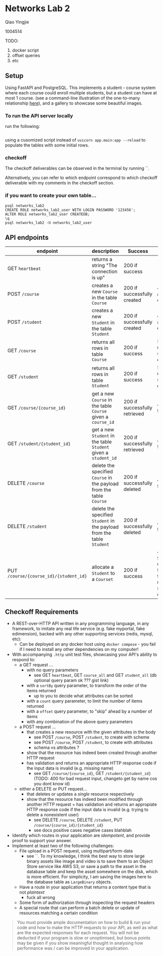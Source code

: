 # Networks Lab 2

Qiao Yingjie

1004514

TODO:

1. docker script
2. offset queries
3. etc

## Setup

Using FastAPI and PostgreSQL. This implements a student - course system where each course could enroll multiple students, but
a student can have at most 1 course. (see a command-line illustration of the one-to-many relationship [here](one2many.md)),
and a gallery to showcase some beautiful images.

### To run the API server locally

run the following:

```bash

```
using a cusomized script instead of `uvicorn app.main:app --reload` to populate the tables with some initial rows.


### checkoff

The checkoff deliverables can be observed in the terminal by running ``.

Alternatively, you can refer to which endpoint correspond to which checkoff deliverable with my comments in the checkoff section.



### if you want to create your own table...

```
psql networks_lab2
CREATE ROLE networks_lab2_user WITH LOGIN PASSWORD '123456';
ALTER ROLE networks_lab2_user CREATEDB;
\q
psql networks_lab2 -U networks_lab2_user
```

## API endpoints

| endpoint   | description        | Success  |  Failure  | Remarks  |
| --- | --- | --- | --- | --- |
| GET `heartbeat` | returns a string "The connection is up" | 200 if success |  --- | --- |
| POST `/course` | creates a new `Course` in the table `Course` |  200 if successfully created | 400 if already exists | --- |
| POST `/student` | creates a new `Student` in the table `Student` | 200 if successfully created | 400 if already exists | --- |
| GET `/course` | returns all rows in table `Course` | 200 if success | 500 for unexpected server side errors | --- |
| GET `/student` | returns all rows in table `Student` | 200 if success | 500 for unexpected server side errors | --- |
| GET `/course/{course_id}` | get a new `Course` in the table `Course` given a `course_id` | 200 if successfully retrieved | 404 if not found | --- |
| GET `/student/{student_id}` | get a new `Student` in the table `Student` given a `student_id` |200 if successfully retrieved | 404 if not found | --- |
| DELETE `/course` | delete the specified `Course` in the payload from the table `Course` |  200 if successfully deleted | 404 if not found | --- |
| DELETE `/student` | delete the specified `Student` in the payload from the table `Student` |  200 if successfully deleted | 404 if not found |  --- |
| PUT `/course/{course_id}/{student_id}` | allocate a `Student` to a `Courset` |  200 if success | 404 if `Student` or `Course` not found; 500 for unexpected server side errors  |  --- |


## Checkoff Requirements

- A REST-over-HTTP API written in any programming language, in any framework, to imitate any real life service (e.g. fake myportal, fake edimension), backed with any other supporting services (redis, mysql, etc):
    - Can be deployed on any docker host using `docker compose` - you fail if I need to install any other dependencies on my computer!
- With accompanying `.http` unit test files, showcasing your API's ability to respond to:
    - a GET request ...
        - with no query parameters
            - see GET `heartbeat`, GET `course_all` and GET `student_all` (db optional query param ok ??? gist link)
        - with a `sortBy` query parameter, to transform the order of the items returned
            - up to you to decide what attributes can be sorted
        - with a `count` query parameter, to limit the number of items returned
        - with a `offset` query parameter, to "skip" ahead by a number of items
        - with any combination of the above query parameters
    - a POST request ...
        - that creates a new resource with the given attributes in the body
            - see POST `/course`, POST `/student`, to create with scheme
            - see POST `/course`, POST `/student`, to create with attributes
            - schema vs attributes ?
        - show that the resource has indeed been created through another HTTP request
        - has validation and returns an appropriate HTTP response code if the input data is invalid (e.g. missing name)
            - see GET `/course/{course_id}`, GET `/student/{student_id}` 
            (TODO: 400 for bad request input, changeto get by name cos you dont know id)
    - either a DELETE or PUT request...
        - that deletes or updates a _single_ resource respectively
        - show that the resource has indeed been modified through another HTTP request 
        = has validation and returns an appropiate HTTP response code if the input data is invalid 
        (e.g. trying to delete a nonexistent user)
            - see DELETE `/course`, DELETE `/student`, PUT `/course/{course_id}/{student_id}`
            - see docs positive cases negative cases blahblah
- Identify which routes in your application are _idempotent_, and provide proof to support your answer.
- Implement at least two of the following challenges:
    - File upload in a POST request, using multipart/form-data
        - see ``. To my knowledge, I think the best way to store large binary assets like image and video is to
        save them to an Object Store service like AWS S3, or save a path to the asset in the database table and keep
        the asset somewhere on the disk, which is more efficient. For simplicity, I am saving the images here to the
        database table as `LargeBinary` objects. 
    - Have a route in your application that returns a content type that is not _plaintext_
        - fuck all wrong
    - Some form of authorization through inspecting the request headers
    - A special route that can perform a batch delete or update of resources matching a certain condition

> You must provide ample documentation on how to build & run your code and how to make the HTTP requests to your API, 
>as well as what are the expected responses for each request. 
>You will not be deducted if your program is slow or unoptimised, 
>but bonus points may be given if you show meaningful thought in analysing how performance was / can be improved 
>in your application.